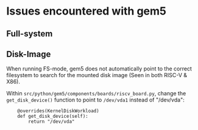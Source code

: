 # Issues encountered with gem5

## Full-system
## Disk-Image
When running FS-mode, gem5 does not automatically point to the correct filesystem to search for the mounted disk image (Seen in both RISC-V & X86).

Within ```src/python/gem5/components/boards/riscv_board.py```, change the ```get_disk_device()``` function to point to ```/dev/vda1``` instead of "/dev/vda":
```
    @overrides(KernelDiskWorkload)
    def get_disk_device(self):
        return "/dev/vda"
```
